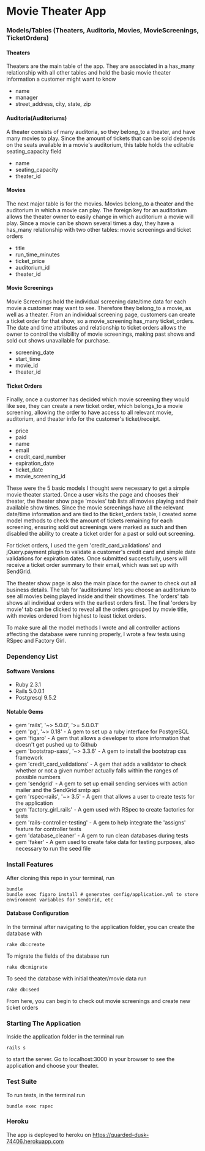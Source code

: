 # Movie Theater App

### Models/Tables (Theaters, Auditoria, Movies, MovieScreenings, TicketOrders)

#### Theaters 
Theaters are the main table of the app. They are associated in a has_many relationship with all other tables and hold the basic movie theater information a customer might want to know
* name
* manager
* street_address, city, state, zip

#### Auditoria(Auditoriums)
A theater consists of many auditoria, so they belong_to a theater, and have many movies to play. Since the amount of tickets that can be sold depends on the seats available in a movie's auditorium, this table holds the editable seating_capacity field 
* name
* seating_capacity
* theater_id

#### Movies
The next major table is for the movies. Movies belong_to a theater and the auditorium in which a movie can play. The foreign key for an auditorium allows the theater owner to easily change in which auditorium a movie will play. Since a movie can be shown several times a day, they have a has_many relationship with two other tables: movie screenings and ticket orders 
* title
* run_time_minutes
* ticket_price
* auditorium_id
* theater_id

#### Movie Screenings
Movie Screenings hold the individual screening date/time data for each movie a customer may want to see. Therefore they belong_to a movie, as well as a theater. From an individual screening page, customers can create a ticket order for that show, so a movie_screening has_many ticket_orders. The date and time attributes and relationship to ticket orders allows the owner to control the visibility of movie screenings, making past shows and sold out shows unavailable for purchase.
* screening_date
* start_time
* movie_id
* theater_id

#### Ticket Orders
Finally, once a customer has decided which movie screening they would like see, they can create a new ticket order, which belongs_to a movie screening, allowing the order to have access to all relevant movie, auditorium, and theater info for the customer's ticket/receipt.
* price
* paid
* name
* email
* credit_card_number
* expiration_date
* ticket_date
* movie_screening_id

These were the 5 basic models I thought were necessary to get a simple movie theater started. Once a user visits the page and chooses their theater, the theater show page 'movies' tab lists all movies playing and their available show times. Since the movie screenings have all the relevant date/time information and are tied to the ticket_orders table, I created some model methods to check the amount of tickets remaining for each screening, ensuring sold out screenings were marked as such and then disabled the ability to create a ticket order for a past or sold out screening. 

For ticket orders, I used the gem 'credit_card_validations' and jQuery.payment plugin to validate a customer's credit card and simple date validations for expiration dates. Once submitted successfully, users will receive a ticket order summary to their email, which was set up with SendGrid.

The theater show page is also the main place for the owner to check out all business details. The tab for 'auditoriums' lets you choose an auditorium to see all movies being played inside and their showtimes. The 'orders' tab shows all individual orders with the earliest orders first. The final 'orders by movie' tab can be clicked to reveal all the orders grouped by movie title, with movies ordered from highest to least ticket orders.

To make sure all the model methods I wrote and all controller actions affecting the database were running properly, I wrote a few tests using RSpec and Factory Girl.

### Dependency List

#### Software Versions

* Ruby 2.3.1
* Rails 5.0.0.1
* Postgresql 9.5.2

#### Notable Gems


* gem 'rails', '~> 5.0.0', '>= 5.0.0.1'
* gem 'pg', '~> 0.18' - A gem to set up a ruby interface for PostgreSQL
* gem 'figaro' - A gem that allows a developer to store information that doesn't get pushed up to Github
* gem 'bootstrap-sass', '~> 3.3.6' - A gem to install the bootstrap css framework
* gem 'credit_card_validations' - A gem that adds a validator to check whether or not a given number actually falls within the ranges of possible numbers
* gem 'sendgrid' - A gem to set up email sending services with action mailer and the SendGrid smtp api
* gem 'rspec-rails', '~> 3.5' - A gem that allows a user to create tests for the application
* gem 'factory_girl_rails' - A gem used with RSpec to create factories for tests
* gem 'rails-controller-testing' - A gem to help integrate the 'assigns' feature for controller tests
* gem 'database_cleaner' - A gem to run clean databases during tests
* gem 'faker' - A gem used to create fake data for 
testing purposes, also necessary to run the seed file


### Install Features

After cloning this repo in your terminal, run
```terminal
bundle
bundle exec figaro install # generates config/application.yml to store environment variables for SendGrid, etc
```

#### Database Configuration

In the terminal after navigating to the application folder, you can create the database with
```terminal
rake db:create
```
To migrate the fields of the database run
```terminal
rake db:migrate
```
To seed the database with initial theater/movie data run
```terminal
rake db:seed
```
From here, you can begin to check out movie screenings and create new ticket orders

### Starting The Application

Inside the application folder in the terminal run
```terminal
rails s
```
to start the server. Go to localhost:3000 in your browser to see the application and choose your theater.

### Test Suite 
To run tests, in the terminal run
```terminal
bundle exec rspec
```
### Heroku
The app is deployed to heroku on https://guarded-dusk-74406.herokuapp.com

